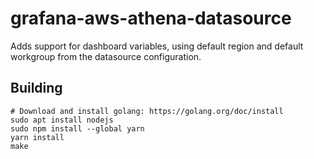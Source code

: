 # grafana-aws-athena-datasource
Adds support for dashboard variables, using default region and default workgroup from the datasource configuration.

## Building
```
# Download and install golang: https://golang.org/doc/install
sudo apt install nodejs
sudo npm install --global yarn
yarn install
make
```
